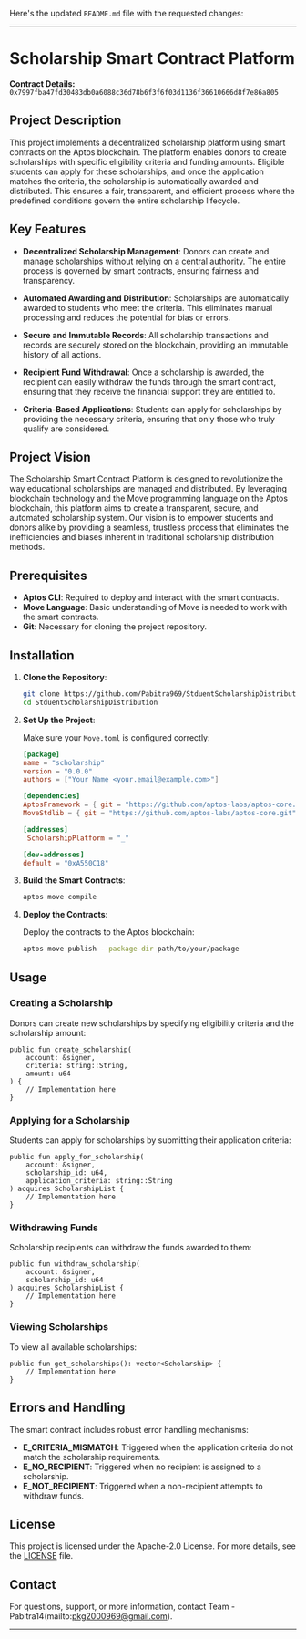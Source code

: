 Here's the updated `README.md` file with the requested changes:

---

# Scholarship Smart Contract Platform

**Contract Details:** `0x7997fba47fd30483db0a6088c36d78b6f3f6f03d1136f36610666d8f7e86a805`

## Project Description

This project implements a decentralized scholarship platform using smart contracts on the Aptos blockchain. The platform enables donors to create scholarships with specific eligibility criteria and funding amounts. Eligible students can apply for these scholarships, and once the application matches the criteria, the scholarship is automatically awarded and distributed. This ensures a fair, transparent, and efficient process where the predefined conditions govern the entire scholarship lifecycle.

## Key Features

- **Decentralized Scholarship Management**: Donors can create and manage scholarships without relying on a central authority. The entire process is governed by smart contracts, ensuring fairness and transparency.
  
- **Automated Awarding and Distribution**: Scholarships are automatically awarded to students who meet the criteria. This eliminates manual processing and reduces the potential for bias or errors.

- **Secure and Immutable Records**: All scholarship transactions and records are securely stored on the blockchain, providing an immutable history of all actions.

- **Recipient Fund Withdrawal**: Once a scholarship is awarded, the recipient can easily withdraw the funds through the smart contract, ensuring that they receive the financial support they are entitled to.

- **Criteria-Based Applications**: Students can apply for scholarships by providing the necessary criteria, ensuring that only those who truly qualify are considered.

## Project Vision

The Scholarship Smart Contract Platform is designed to revolutionize the way educational scholarships are managed and distributed. By leveraging blockchain technology and the Move programming language on the Aptos blockchain, this platform aims to create a transparent, secure, and automated scholarship system. Our vision is to empower students and donors alike by providing a seamless, trustless process that eliminates the inefficiencies and biases inherent in traditional scholarship distribution methods.

## Prerequisites

- **Aptos CLI**: Required to deploy and interact with the smart contracts.
- **Move Language**: Basic understanding of Move is needed to work with the smart contracts.
- **Git**: Necessary for cloning the project repository.

## Installation

1. **Clone the Repository**:

   ```sh
   git clone https://github.com/Pabitra969/StduentScholarshipDistribution.git
   cd StduentScholarshipDistribution
   ```

2. **Set Up the Project**:

   Make sure your `Move.toml` is configured correctly:

   ```toml
   [package]
   name = "scholarship"
   version = "0.0.0"
   authors = ["Your Name <your.email@example.com>"]

   [dependencies]
   AptosFramework = { git = "https://github.com/aptos-labs/aptos-core.git", subdir = "aptos-move/framework/aptos-framework", rev = "main" }
   MoveStdlib = { git = "https://github.com/aptos-labs/aptos-core.git", subdir = "aptos-move/framework/move-stdlib", rev = "main" }

   [addresses]
    ScholarshipPlatform = "_"

   [dev-addresses]
   default = "0xA550C18"
   ```

3. **Build the Smart Contracts**:

   ```sh
   aptos move compile
   ```

4. **Deploy the Contracts**:

   Deploy the contracts to the Aptos blockchain:

   ```sh
   aptos move publish --package-dir path/to/your/package
   ```

## Usage

### Creating a Scholarship

Donors can create new scholarships by specifying eligibility criteria and the scholarship amount:

```move
public fun create_scholarship(
    account: &signer,
    criteria: string::String,
    amount: u64
) {
    // Implementation here
}
```

### Applying for a Scholarship

Students can apply for scholarships by submitting their application criteria:

```move
public fun apply_for_scholarship(
    account: &signer,
    scholarship_id: u64,
    application_criteria: string::String
) acquires ScholarshipList {
    // Implementation here
}
```

### Withdrawing Funds

Scholarship recipients can withdraw the funds awarded to them:

```move
public fun withdraw_scholarship(
    account: &signer,
    scholarship_id: u64
) acquires ScholarshipList {
    // Implementation here
}
```

### Viewing Scholarships

To view all available scholarships:

```move
public fun get_scholarships(): vector<Scholarship> {
    // Implementation here
}
```

## Errors and Handling

The smart contract includes robust error handling mechanisms:

- **E_CRITERIA_MISMATCH**: Triggered when the application criteria do not match the scholarship requirements.
- **E_NO_RECIPIENT**: Triggered when no recipient is assigned to a scholarship.
- **E_NOT_RECIPIENT**: Triggered when a non-recipient attempts to withdraw funds.

## License

This project is licensed under the Apache-2.0 License. For more details, see the [LICENSE](LICENSE) file.

## Contact

For questions, support, or more information, contact Team - Pabitra14(mailto:pkg2000969@gmail.com).

---
